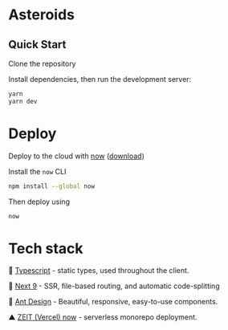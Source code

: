 # Asteroids

## Quick Start

Clone the repository

Install dependencies, then run the development server:

```bash
yarn
yarn dev
```

# Deploy

Deploy to the cloud with [now](https://zeit.co/now) ([download](https://zeit.co/download))

Install the `now` CLI

```bash
npm install --global now
```

Then deploy using

```bash
now
```

# Tech stack

🤖 [Typescript](https://www.typescriptlang.org) - static types, used throughout the client.

🌚 [Next 9](https://github.com/zeit/next.js) - SSR, file-based routing, and automatic code-splitting

💅 [Ant Design](https:/ant.design) - Beautiful, responsive, easy-to-use components.

▲ [ZEIT (Vercel) now](https://now.sh) - serverless monorepo deployment.
